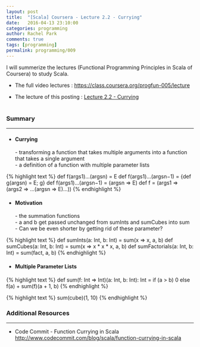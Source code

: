 ```yaml
---
layout: post
title:  "[Scala] Coursera - Lecture 2.2 - Currying"
date:   2016-04-13 23:10:00
categories: programming
author: Rachel Park
comments: true
tags: [programming]
permalink: programming/009
---
```



I will summerize the lectures (Functional Programming Principles in Scala of Coursera) to study Scala.


* The full video lectures : <a href="https://class.coursera.org/progfun-005/lecture" target="_blank">https://class.coursera.org/progfun-005/lecture</a>


* The lecture of this posting : <a href="https://class.coursera.org/progfun-005/lecture/37" target="_blank">Lecture 2.2 - Currying</a>
<br/><br/>

<h3>Summary</h3>
<hr/>

- <h4>Currying</h4>
	- transforming a function that takes multiple arguments into a function that takes a single argument <br/>
	- a definition of a function with multiple parameter lists <br/>

{% highlight text %}
def f(args1)...(argsn) = E
def f(args1)...(argsn−1) = {def g(argsn) = E; g}
def f(args1)...(argsn−1) = (argsn ⇒ E)
def f = (args1 ⇒ (args2 ⇒ ...(argsn ⇒ E)...))
{% endhighlight %}
<br/>

- <h4>Motivation</h4>
	- the summation functions <br/>
	- a and b get passed unchanged from sumInts and sumCubes into sum <br/>
	- Can we be even shorter by getting rid of these parameter? <br/>

{% highlight text %}
def sumInts(a: Int, b: Int) = sum(x => x, a, b)
def sumCubes(a: Int, b: Int) = sum(x => x * x * x, a, b)
def sumFactorials(a: Int, b: Int) = sum(fact, a, b)
{% endhighlight %}
<br/>

- <h4>Multiple Parameter Lists</h4>

{% highlight text %}
def sum(f: Int => Int)(a: Int, b: Int): Int =
if (a > b) 0 else f(a) + sum(f)(a + 1, b)
{% endhighlight %}

{% highlight text %}
sum(cube)(1, 10) 
{% endhighlight %}
<br/>

<h3>Additional Resources</h3>
<hr/>

* Code Commit - Function Currying in Scala <br/>
    <a href="http://www.codecommit.com/blog/scala/function-currying-in-scala" target="_blank">http://www.codecommit.com/blog/scala/function-currying-in-scala</a> <br/>

<br/><br/>


